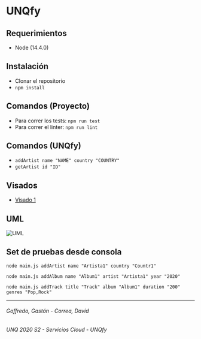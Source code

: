 # UNQfy

## Requerimientos
- Node (14.4.0)

## Instalación
- Clonar el repositorio
- `npm install`

## Comandos (Proyecto)
- Para correr los tests: `npm run test`
- Para correr el linter: `npm run lint`

## Comandos (UNQfy)
- `addArtist name "NAME" country "COUNTRY"`
- `getArtist id "ID"`

## Visados
- [Visado 1](https://docs.google.com/document/d/1Tfkl6l1_ly4FybquDjTqMHa5gdmrYgvvZpXZaneRFvA/edit?usp=sharing)

## UML
![UML](https://user-images.githubusercontent.com/32984697/93656451-faa0af00-fa00-11ea-801f-a3c8251ef998.PNG)

## Set de pruebas desde consola 

    node main.js addArtist name "Artista1" country "Countr1"

    node main.js addAlbum name "Album1" artist "Artista1" year "2020"
    
    node main.js addTrack title "Track" album "Album1" duration "200" genres "Pop,Rock"

---
###### Goffredo, Gastón - Correa, David
###### UNQ 2020 S2 - Servicios Cloud - UNQfy
